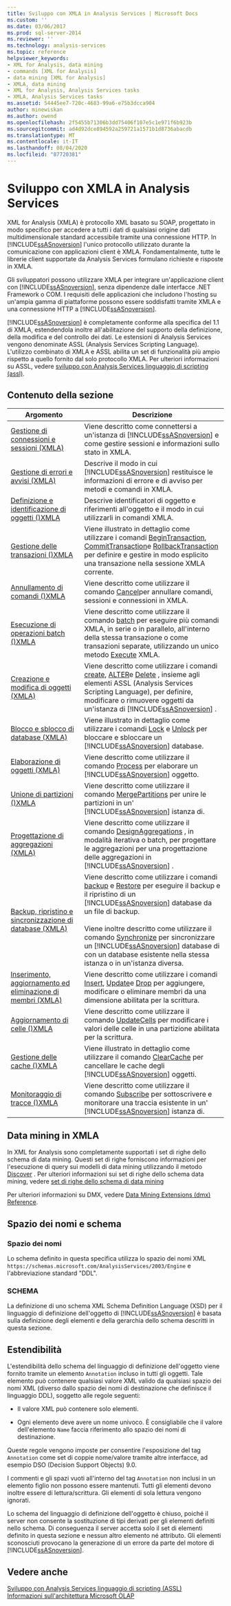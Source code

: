 ```yaml
---
title: Sviluppo con XMLA in Analysis Services | Microsoft Docs
ms.custom: ''
ms.date: 03/06/2017
ms.prod: sql-server-2014
ms.reviewer: ''
ms.technology: analysis-services
ms.topic: reference
helpviewer_keywords:
- XML for Analysis, data mining
- commands [XML for Analysis]
- data mining [XML for Analysis]
- XMLA, data mining
- XML for Analysis, Analysis Services tasks
- XMLA, Analysis Services tasks
ms.assetid: 54445ee7-720c-4683-99a6-e75b3dcca904
author: minewiskan
ms.author: owend
ms.openlocfilehash: 2f5455b71306b3dd75406f107e5c1e971f6b923b
ms.sourcegitcommit: ad4d92dce894592a259721a1571b1d8736abacdb
ms.translationtype: MT
ms.contentlocale: it-IT
ms.lasthandoff: 08/04/2020
ms.locfileid: "87720381"
---
```

# <a name="developing-with-xmla-in-analysis-services"></a>Sviluppo con XMLA in Analysis Services
  XML for Analysis (XMLA) è protocollo XML basato su SOAP, progettato in modo specifico per accedere a tutti i dati di qualsiasi origine dati multidimensionale standard accessibile tramite una connessione HTTP. In [!INCLUDE[ssASnoversion](../../includes/ssasnoversion-md.md)] l'unico protocollo utilizzato durante la comunicazione con applicazioni client è XMLA. Fondamentalmente, tutte le librerie client supportate da Analysis Services formulano richieste e risposte in XMLA.  
  
 Gli sviluppatori possono utilizzare XMLA per integrare un'applicazione client con [!INCLUDE[ssASnoversion](../../includes/ssasnoversion-md.md)], senza dipendenze dalle interfacce .NET Framework o COM. I requisiti delle applicazioni che includono l'hosting su un'ampia gamma di piattaforme possono essere soddisfatti tramite XMLA e una connessione HTTP a [!INCLUDE[ssASnoversion](../../includes/ssasnoversion-md.md)].  
  
 [!INCLUDE[ssASnoversion](../../includes/ssasnoversion-md.md)] è completamente conforme alla specifica del 1.1 di XMLA, estendendola inoltre all'abilitazione del supporto della definizione, della modifica e del controllo dei dati. Le estensioni di Analysis Services vengono denominate ASSL (Analysis Services Scripting Language). L'utilizzo combinato di XMLA e ASSL abilita un set di funzionalità più ampio rispetto a quello fornito dal solo protocollo XMLA. Per ulteriori informazioni su ASSL, vedere [sviluppo con Analysis Services linguaggio di scripting &#40;assl&#41;](../multidimensional-models/scripting-language-assl/developing-with-analysis-services-scripting-language-assl.md).  
  
## <a name="in-this-section"></a>Contenuto della sezione  
  
|Argomento|Descrizione|  
|-----------|-----------------|  
|[Gestione di connessioni e sessioni &#40;XMLA&#41;](managing-connections-and-sessions-xmla.md)|Viene descritto come connettersi a un'istanza di [!INCLUDE[ssASnoversion](../../includes/ssasnoversion-md.md)] e come gestire sessioni e informazioni sullo stato in XMLA.|  
|[Gestione di errori e avvisi &#40;XMLA&#41;](handling-errors-and-warnings-xmla.md)|Descrive il modo in cui [!INCLUDE[ssASnoversion](../../includes/ssasnoversion-md.md)] restituisce le informazioni di errore e di avviso per metodi e comandi in XMLA.|  
|[Definizione e identificazione di oggetti &#40;&#41;XMLA](https://docs.microsoft.com/bi-reference/xmla/xml-elements-objects)|Descrive identificatori di oggetto e riferimenti all'oggetto e il modo in cui utilizzarli in comandi XMLA.|  
|[Gestione delle transazioni &#40;&#41;XMLA](managing-transactions-xmla.md)|Viene illustrato in dettaglio come utilizzare i comandi [BeginTransaction](https://docs.microsoft.com/bi-reference/xmla/xml-elements-commands/begintransaction-element-xmla), [CommitTransaction](https://docs.microsoft.com/bi-reference/xmla/xml-elements-commands/committransaction-element-xmla)e [RollbackTransaction](https://docs.microsoft.com/bi-reference/xmla/xml-elements-commands/rollbacktransaction-element-xmla) per definire e gestire in modo esplicito una transazione nella sessione XMLA corrente.|  
|[Annullamento di comandi &#40;&#41;XMLA](../multidimensional-models-scripting-language-assl-xmla/canceling-commands-xmla.md)|Viene descritto come utilizzare il comando [Cancel](https://docs.microsoft.com/bi-reference/xmla/xml-elements-commands/cancel-element-xmla)per annullare comandi, sessioni e connessioni in XMLA.|  
|[Esecuzione di operazioni batch &#40;&#41;XMLA](performing-batch-operations-xmla.md)|Viene descritto come utilizzare il comando [batch](https://docs.microsoft.com/bi-reference/xmla/xml-elements-commands/batch-element-xmla) per eseguire più comandi XMLA, in serie o in parallelo, all'interno della stessa transazione o come transazioni separate, utilizzando un unico metodo [Execute](https://docs.microsoft.com/bi-reference/xmla/xml-elements-methods-execute) XMLA.|  
|[Creazione e modifica di oggetti &#40;XMLA&#41;](creating-and-altering-objects-xmla.md)|Viene descritto come utilizzare i comandi [create](https://docs.microsoft.com/bi-reference/xmla/xml-elements-commands/create-element-xmla), [ALTER](https://docs.microsoft.com/bi-reference/xmla/xml-elements-commands/alter-element-xmla)e [Delete](https://docs.microsoft.com/bi-reference/xmla/xml-elements-commands/delete-element-xmla) , insieme agli elementi ASSL (Analysis Services Scripting Language), per definire, modificare o rimuovere oggetti da un'istanza di [!INCLUDE[ssASnoversion](../../includes/ssasnoversion-md.md)] .|  
|[Blocco e sblocco di database &#40;XMLA&#41;](locking-and-unlocking-databases-xmla.md)|Viene illustrato in dettaglio come utilizzare i comandi [Lock](https://docs.microsoft.com/bi-reference/xmla/xml-elements-commands/lock-element-xmla) e [Unlock](https://docs.microsoft.com/bi-reference/xmla/xml-elements-commands/lock-element-xmla) per bloccare e sbloccare un [!INCLUDE[ssASnoversion](../../includes/ssasnoversion-md.md)] database.|  
|[Elaborazione di oggetti &#40;XMLA&#41;](processing-objects-xmla.md)|Viene descritto come utilizzare il comando [Process](https://docs.microsoft.com/bi-reference/xmla/xml-elements-commands/process-element-xmla) per elaborare un [!INCLUDE[ssASnoversion](../../includes/ssasnoversion-md.md)] oggetto.|  
|[Unione di partizioni &#40;&#41;XMLA](merging-partitions-xmla.md)|Viene descritto come utilizzare il comando [MergePartitions](https://docs.microsoft.com/bi-reference/xmla/xml-elements-commands/mergepartitions-element-xmla) per unire le partizioni in un' [!INCLUDE[ssASnoversion](../../includes/ssasnoversion-md.md)] istanza di.|  
|[Progettazione di aggregazioni &#40;XMLA&#41;](designing-aggregations-xmla.md)|Viene descritto come utilizzare il comando [DesignAggregations](https://docs.microsoft.com/bi-reference/xmla/xml-elements-commands/designaggregations-element-xmla) , in modalità iterativa o batch, per progettare le aggregazioni per una progettazione delle aggregazioni in [!INCLUDE[ssASnoversion](../../includes/ssasnoversion-md.md)] .|  
|[Backup, ripristino e sincronizzazione di database &#40;XMLA&#41;](backing-up-restoring-and-synchronizing-databases-xmla.md)|Viene descritto come utilizzare i comandi [backup](https://docs.microsoft.com/bi-reference/xmla/xml-elements-commands/backup-element-xmla) e [Restore](https://docs.microsoft.com/bi-reference/xmla/xml-elements-commands/restore-element-xmla) per eseguire il backup e il ripristino di un [!INCLUDE[ssASnoversion](../../includes/ssasnoversion-md.md)] database da un file di backup.<br /><br /> Viene inoltre descritto come utilizzare il comando [Synchronize](https://docs.microsoft.com/bi-reference/xmla/xml-elements-commands/synchronize-element-xmla) per sincronizzare un [!INCLUDE[ssASnoversion](../../includes/ssasnoversion-md.md)] database di con un database esistente nella stessa istanza o in un'istanza diversa.|  
|[Inserimento, aggiornamento ed eliminazione di membri &#40;XMLA&#41;](inserting-updating-and-dropping-members-xmla.md)|Viene descritto come utilizzare i comandi [Insert](https://docs.microsoft.com/bi-reference/xmla/xml-elements-commands/insert-element-xmla), [Update](https://docs.microsoft.com/bi-reference/xmla/xml-elements-commands/update-element-xmla)e [Drop](https://docs.microsoft.com/bi-reference/xmla/xml-elements-commands/drop-element-xmla) per aggiungere, modificare o eliminare membri da una dimensione abilitata per la scrittura.|  
|[Aggiornamento di celle &#40;&#41;XMLA](updating-cells-xmla.md)|Viene descritto come utilizzare il comando [UpdateCells](https://docs.microsoft.com/bi-reference/xmla/xml-elements-commands/updatecells-element-xmla) per modificare i valori delle celle in una partizione abilitata per la scrittura.|  
|[Gestione delle cache &#40;&#41;XMLA](managing-caches-xmla.md)|Viene illustrato in dettaglio come utilizzare il comando [ClearCache](https://docs.microsoft.com/bi-reference/xmla/xml-elements-commands/clearcache-element-xmla) per cancellare le cache degli [!INCLUDE[ssASnoversion](../../includes/ssasnoversion-md.md)] oggetti.|  
|[Monitoraggio di tracce &#40;&#41;XMLA](monitoring-traces-xmla.md)|Viene descritto come utilizzare il comando [Subscribe](https://docs.microsoft.com/bi-reference/xmla/xml-elements-commands/subscribe-element-xmla) per sottoscrivere e monitorare una traccia esistente in un' [!INCLUDE[ssASnoversion](../../includes/ssasnoversion-md.md)] istanza di.|  
  
## <a name="data-mining-with-xmla"></a>Data mining in XMLA  
 In XML for Analysis sono completamente supportati i set di righe dello schema di data mining. Questi set di righe forniscono informazioni per l'esecuzione di query sui modelli di data mining utilizzando il metodo [Discover](https://docs.microsoft.com/bi-reference/xmla/xml-elements-methods-discover) . Per ulteriori informazioni sui set di righe dello schema data mining, vedere [set di righe dello schema di data mining](https://docs.microsoft.com/bi-reference/schema-rowsets/data-mining/data-mining-schema-rowsets) 
  
 Per ulteriori informazioni su DMX, vedere [Data Mining Extensions &#40;dmx&#41; Reference](/sql/dmx/data-mining-extensions-dmx-reference).  
  
## <a name="namespace-and-schema"></a>Spazio dei nomi e schema  
  
### <a name="namespace"></a>Spazio dei nomi  
 Lo schema definito in questa specifica utilizza lo spazio dei nomi XML `https://schemas.microsoft.com/AnalysisServices/2003/Engine` e l'abbreviazione standard "DDL".  
  
### <a name="schema"></a>SCHEMA  
 La definizione di uno schema XML Schema Definition Language (XSD) per il linguaggio di definizione dell'oggetto di [!INCLUDE[ssASnoversion](../../includes/ssasnoversion-md.md)] è basata sulla definizione degli elementi e della gerarchia dello schema descritti in questa sezione.  
  
## <a name="extensibility"></a>Estendibilità  
 L'estendibilità dello schema del linguaggio di definizione dell'oggetto viene fornito tramite un elemento `Annotation` incluso in tutti gli oggetti. Tale elemento può contenere qualsiasi valore XML valido da qualsiasi spazio dei nomi XML (diverso dallo spazio dei nomi di destinazione che definisce il linguaggio DDL), soggetto alle regole seguenti:  
  
-   Il valore XML può contenere solo elementi.  
  
-   Ogni elemento deve avere un nome univoco. È consigliabile che il valore dell'elemento `Name` faccia riferimento allo spazio dei nomi di destinazione.  
  
 Queste regole vengono imposte per consentire l'esposizione del tag `Annotation` come set di coppie nome/valore tramite altre interfacce, ad esempio DSO (Decision Support Objects) 9.0.  
  
 I commenti e gli spazi vuoti all'interno del tag `Annotation` non inclusi in un elemento figlio non possono essere mantenuti. Tutti gli elementi devono inoltre essere di lettura/scrittura. Gli elementi di sola lettura vengono ignorati.  
  
 Lo schema del linguaggio di definizione dell'oggetto è chiuso, poiché il server non consente la sostituzione di tipi derivati per gli elementi definiti nello schema. Di conseguenza il server accetta solo il set di elementi definito in questa sezione e nessun altro elemento né attributo. Gli elementi sconosciuti provocano la generazione di un errore da parte del motore di [!INCLUDE[ssASnoversion](../../includes/ssasnoversion-md.md)].  
  
## <a name="see-also"></a>Vedere anche  
 [Sviluppo con Analysis Services linguaggio di scripting &#40;ASSL&#41;](../multidimensional-models/scripting-language-assl/developing-with-analysis-services-scripting-language-assl.md)   
 [Informazioni sull'architettura Microsoft OLAP](../multidimensional-models/olap-physical/understanding-microsoft-olap-architecture.md)  
  
  

